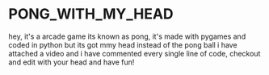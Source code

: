 # PONG_WITH_MY_HEAD
hey, it's a arcade game its known as pong, it's made with pygames and coded in python
but its got mmy head instead of the pong ball i have attached a video and i have commented every single line of code, checkout and edit with your head and have fun!
